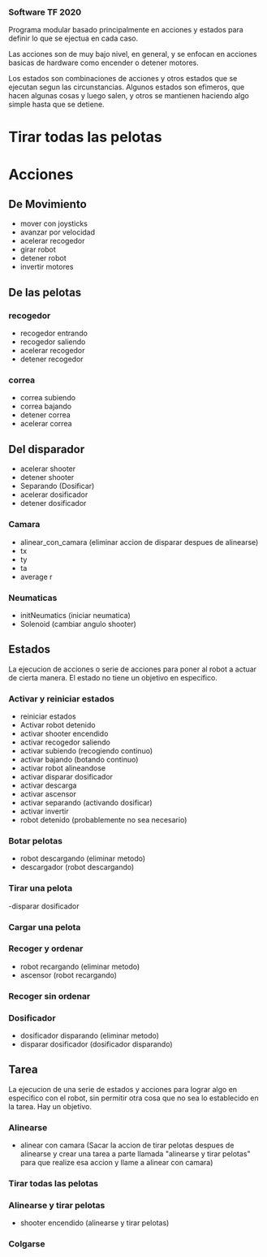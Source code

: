 ### Software TF 2020
Programa modular basado principalmente en acciones y estados para definir lo que se ejectua en cada caso.

Las acciones son de muy bajo nivel, en general, y se enfocan en acciones basicas de hardware como encender o detener motores. 

Los estados son combinaciones de acciones y otros estados que se ejecutan segun las circunstancias. Algunos estados son efimeros, que hacen algunas cosas y luego salen, y otros se mantienen haciendo algo simple hasta que se detiene.

# Tirar todas las pelotas
# Acciones

## De Movimiento
- mover con joysticks 
- avanzar por velocidad
- acelerar recogedor
- girar robot
- detener robot
- invertir motores


## De las pelotas

### recogedor
- recogedor entrando
- recogedor saliendo
- acelerar recogedor
- detener recogedor


### correa
- correa subiendo
- correa bajando
- detener correa
- acelerar correa


## Del disparador
- acelerar shooter
- detener shooter 
- Separando (Dosificar)
- acelerar dosificador
- detener dosificador

### Camara
 - alinear_con_camara (eliminar accion de disparar despues de alinearse)
 - tx
 - ty
 - ta
 - average r


### Neumaticas
- initNeumatics (iniciar neumatica)
- Solenoid (cambiar angulo shooter)


## Estados 
La ejecucion de acciones o serie de acciones para poner al robot a actuar de cierta manera. El estado no tiene un objetivo en especifico.
### Activar y reiniciar estados
- reiniciar estados
- Activar robot detenido 
- activar shooter encendido
- activar recogedor saliendo
- activar subiendo (recogiendo continuo)
- activar bajando (botando continuo)
- activar robot alineandose
- activar disparar dosificador
- activar descarga
- activar ascensor
- activar separando (activando dosificar)
- activar invertir
- robot detenido (probablemente no sea necesario)
### Botar pelotas
- robot descargando (eliminar metodo)
- descargador (robot descargando)
### Tirar una pelota
-disparar dosificador
### Cargar una pelota
### Recoger y ordenar
- robot recargando (eliminar metodo)
- ascensor (robot recargando)
### Recoger sin ordenar

### Dosificador
- dosificador disparando (eliminar metodo)
- disparar dosificador (dosificador disparando)

## Tarea 
La ejecucion de una serie de estados y acciones para lograr algo en especifico con el robot, sin permitir otra cosa que no sea lo establecido en la tarea. Hay un objetivo.

### Alinearse
- alinear con camara (Sacar la accion de tirar pelotas despues de alinearse y crear una tarea a parte llamada "alinearse y tirar pelotas" para que realize esa accion y llame a alinear con camara)
### Tirar todas las pelotas
### Alinearse y tirar pelotas
- shooter encendido (alinearse y tirar pelotas)
### Colgarse